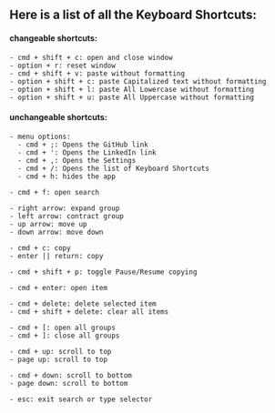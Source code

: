  ## Here is a list of all the Keyboard Shortcuts:

 #### changeable shortcuts:
    - cmd + shift + c: open and close window
    - option + r: reset window
    - cmd + shift + v: paste without formatting
    - option + shift + c: paste Capitalized text without formatting
    - option + shift + l: paste All Lowercase without formatting
    - option + shift + u: paste All Uppercase without formatting

 #### unchangeable shortcuts:
    - menu options:
      - cmd + ;: Opens the GitHub link
      - cmd + ': Opens the LinkedIn link
      - cmd + ,: Opens the Settings
      - cmd + /: Opens the list of Keyboard Shortcuts
      - cmd + h: hides the app

    - cmd + f: open search
    
    - right arrow: expand group
    - left arrow: contract group
    - up arrow: move up
    - down arrow: move down

    - cmd + c: copy
    - enter || return: copy

    - cmd + shift + p: toggle Pause/Resume copying

    - cmd + enter: open item

    - cmd + delete: delete selected item
    - cmd + shift + delete: clear all items

    - cmd + [: open all groups
    - cmd + ]: close all groups

    - cmd + up: scroll to top
    - page up: scroll to top

    - cmd + down: scroll to bottom
    - page down: scroll to bottom

    - esc: exit search or type selector